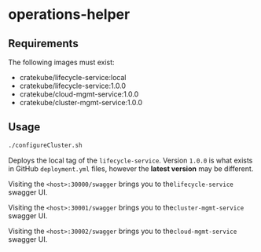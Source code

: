 # operations-helper

## Requirements
The following images must exist:
- cratekube/lifecycle-service:local
- cratekube/lifecycle-service:1.0.0
- cratekube/cloud-mgmt-service:1.0.0
- cratekube/cluster-mgmt-service:1.0.0

## Usage
```bash
./configureCluster.sh
```
Deploys the local tag of the `lifecycle-service`. Version `1.0.0` is what exists in GitHub `deployment.yml` files, however the **latest version** may be different. 

Visiting the `<host>:30000/swagger` brings you to the`lifecycle-service` swagger UI.

Visiting the `<host>:30001/swagger` brings you to the`cluster-mgmt-service` swagger UI.

Visiting the `<host>:30002/swagger` brings you to the`cloud-mgmt-service` swagger UI.